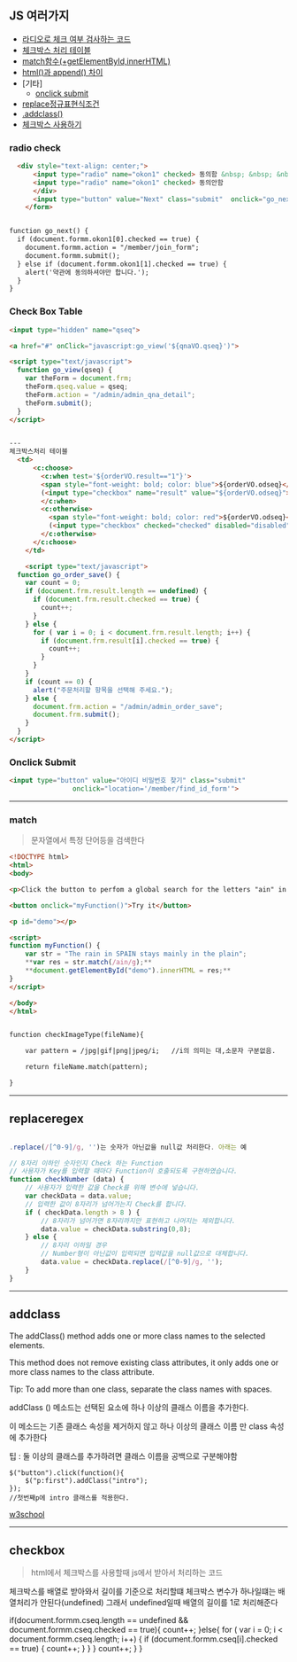 ## JS 여러가지
- [라디오로 체크 여부 검사하는 코드](#radio-check)
- [체크박스 처리 테이블](#check-box-table)
- [match함수(+getElementById,innerHTML)](#match)
- [html()과 append() 차이](#htmlappend)
- [기타]
  - [onclick submit](#onclick-submit)
- [replace정규표현식조건](#replaceregex)
- [.addclass()](#addclass)
- [체크박스 사용하기](#checkbox)
### radio check

```html
  <div style="text-align: center;">
      <input type="radio" name="okon1" checked> 동의함 &nbsp; &nbsp; &nbsp;
      <input type="radio" name="okon1" checked> 동의안함
      </div>
      <input type="button" value="Next" class="submit"  onclick="go_next()" style="float: right;">
    </form>


function go_next() {
  if (document.formm.okon1[0].checked == true) {
    document.formm.action = "/member/join_form";
    document.formm.submit();
  } else if (document.formm.okon1[1].checked == true) {
    alert('약관에 동의하셔야만 합니다.');
  }
}
```

### Check Box Table

```html
<input type="hidden" name="qseq">  

<a href="#" onClick="javascript:go_view('${qnaVO.qseq}')">

<script type="text/javascript">
  function go_view(qseq) {
    var theForm = document.frm;
    theForm.qseq.value = qseq;
    theForm.action = "/admin/admin_qna_detail";
    theForm.submit();
  }
</script>


---
체크박스처리 테이블
  <td>
      <c:choose>
        <c:when test='${orderVO.result=="1"}'>
        <span style="font-weight: bold; color: blue">${orderVO.odseq}</span>
        (<input type="checkbox" name="result" value="${orderVO.odseq}"> 미처리)
        </c:when>
        <c:otherwise>
          <span style="font-weight: bold; color: red">${orderVO.odseq}</span>
          (<input type="checkbox" checked="checked" disabled="disabled">처리완료)
        </c:otherwise>
      </c:choose>
    </td>

	<script type="text/javascript">
  function go_order_save() {
    var count = 0;
    if (document.frm.result.length == undefined) {
      if (document.frm.result.checked == true) {
        count++;
      }
    } else {
      for ( var i = 0; i < document.frm.result.length; i++) {
        if (document.frm.result[i].checked == true) {
          count++;
        }
      }
    }
    if (count == 0) {
      alert("주문처리할 항목을 선택해 주세요.");
    } else {
      document.frm.action = "/admin/admin_order_save";
      document.frm.submit();
    }
  }
</script>

```

### Onclick Submit
```html
<input type="button" value="아이디 비밀번호 찾기" class="submit"
                onclick="location='/member/find_id_form'">
```    

---

### match

>문자열에서 특정 단어등을 검색한다

```html
<!DOCTYPE html>
<html>
<body>

<p>Click the button to perfom a global search for the letters "ain" in a string, and display the matches.</p>

<button onclick="myFunction()">Try it</button>

<p id="demo"></p>

<script>
function myFunction() {
    var str = "The rain in SPAIN stays mainly in the plain";
    **var res = str.match(/ain/g);**
    **document.getElementById("demo").innerHTML = res;**
}
</script>

</body>
</html>


function checkImageType(fileName){

	var pattern = /jpg|gif|png|jpeg/i;   //i의 의미는 대,소문자 구분없음.

	return fileName.match(pattern);

}
```
---

## replaceregex
```js

.replace(/[^0-9]/g, '')는 숫자가 아닌값을 null값 처리한다. 아래는 예

// 8자리 이하인 숫자인지 Check 하는 Function
// 사용자가 Key를 입력할 때마다 Function이 호출되도록 구현하였습니다.
function checkNumber (data) {  
    // 사용자가 입력한 값을 Check를 위해 변수에 넣습니다.
    var checkData = data.value;
    // 입력한 값이 8자리가 넘어가는지 Check를 합니다.
    if ( checkData.length > 8 ) {
        // 8자리가 넘어가면 8자리까지만 표현하고 나머지는 제외합니다.
        data.value = checkData.substring(0,8);
    } else {
        // 8자리 이하일 경우
        // Number형이 아닌값이 입력되면 입력값을 null값으로 대체합니다.
        data.value = checkData.replace(/[^0-9]/g, '');
    }
}
```
---
## addclass

The addClass() method adds one or more class names to the selected elements.

This method does not remove existing class attributes, it only adds one or more class names to the class attribute.

Tip: To add more than one class, separate the class names with spaces.

addClass () 메소드는 선택된 요소에 하나 이상의 클래스 이름을 추가한다.

이 메소드는 기존 클래스 속성을 제거하지 않고 하나 이상의 클래스 이름 만 class 속성에 추가한다

팁 : 둘 이상의 클래스를 추가하려면 클래스 이름을 공백으로 구분해야함

```
$("button").click(function(){
    $("p:first").addClass("intro");
});
//첫번째p에 intro 클래스를 적용한다.
```
[w3school](https://www.w3schools.com/jquery/html_addclass.asp)

---

## checkbox

> html에서 체크박스를 사용할때 js에서 받아서 처리하는 코드

체크박스를 배열로 받아와서 길이를 기준으로 처리할떄 체크박스 변수가 하나일떄는 배열처리가 안된다(undefined)
그래서 undefined일때 배열의 길이를 1로 처리해준다

 if(document.formm.cseq.length == undefined && document.formm.cseq.checked == true){
	  	count++;
  }else{
  for ( var i = 0; i < document.formm.cseq.length; i++) {
    if (document.formm.cseq[i].checked == true) {
      count++;
    }
  }
  }
      count++;
    }
  }
